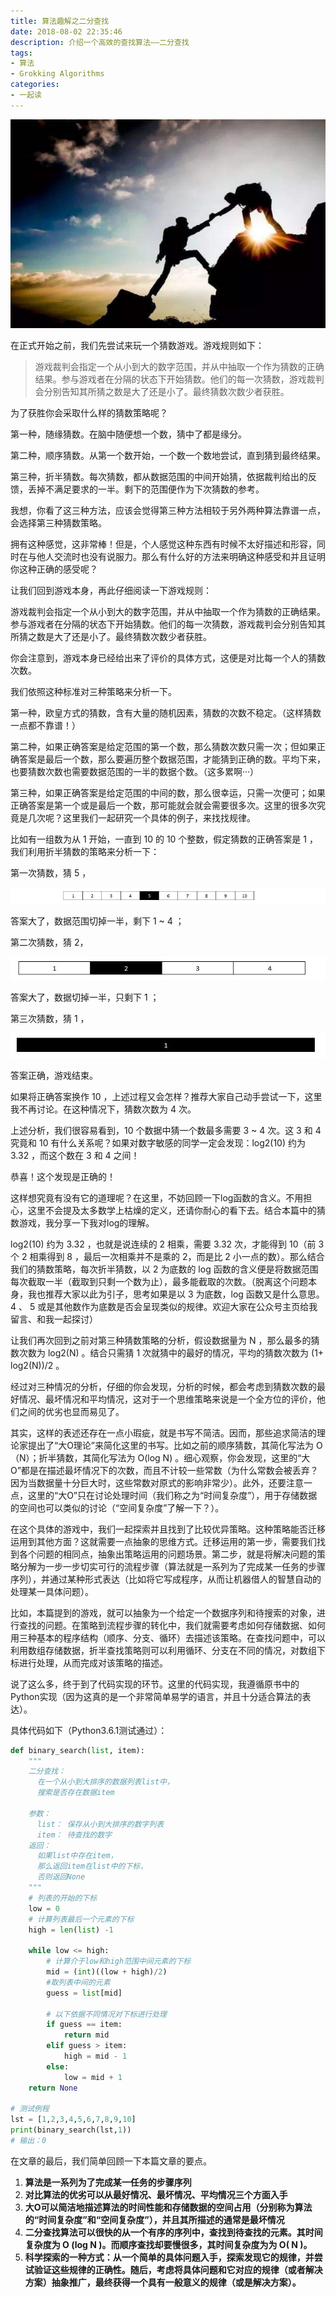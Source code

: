 ```yaml
---
title: 算法趣解之二分查找
date: 2018-08-02 22:35:46
description: 介绍一个高效的查找算法——二分查找
tags: 
- 算法
- Grokking Algorithms
categories: 
- 一起读
---
```


![cover](https://github.com/CosmosNing/CosmosNing.github.io/blob/master/2018/08/02/cover.jpg?raw=true)



在正式开始之前，我们先尝试来玩一个猜数游戏。游戏规则如下：

 

> 游戏裁判会指定一个从小到大的数字范围，并从中抽取一个作为猜数的正确结果。参与游戏者在分隔的状态下开始猜数。他们的每一次猜数，游戏裁判会分别告知其所猜之数是大了还是小了。最终猜数次数少者获胜。

 

为了获胜你会采取什么样的猜数策略呢？

 

第一种，随缘猜数。在脑中随便想一个数，猜中了都是缘分。

 

第二种，顺序猜数。从第一个数开始，一个数一个数地尝试，直到猜到最终结果。

 

第三种，折半猜数。每次猜数，都从数据范围的中间开始猜，依据裁判给出的反馈，丢掉不满足要求的一半。剩下的范围便作为下次猜数的参考。

 

我想，你看了这三种方法，应该会觉得第三种方法相较于另外两种算法靠谱一点，会选择第三种猜数策略。

 

拥有这种感觉，这非常棒！但是，个人感觉这种东西有时候不太好描述和形容，同时在与他人交流时也没有说服力。那么有什么好的方法来明确这种感受和并且证明你这种正确的感受呢？

 

让我们回到游戏本身，再此仔细阅读一下游戏规则：

 

游戏裁判会指定一个从小到大的数字范围，并从中抽取一个作为猜数的正确结果。参与游戏者在分隔的状态下开始猜数。他们的每一次猜数，游戏裁判会分别告知其所猜之数是大了还是小了。最终猜数次数少者获胜。

 

你会注意到，游戏本身已经给出来了评价的具体方式，这便是对比每一个人的猜数次数。

 

我们依照这种标准对三种策略来分析一下。

 

第一种，欧皇方式的猜数，含有大量的随机因素，猜数的次数不稳定。（这样猜数一点都不靠谱！）

 

第二种，如果正确答案是给定范围的第一个数，那么猜数次数只需一次；但如果正确答案是最后一个数，那么要遍历整个数据范围，才能猜到正确的数。平均下来，也要猜数次数也需要数据范围的一半的数据个数。（这多累啊···）

 

第三种，如果正确答案是给定范围的中间的数，那么很幸运，只需一次便可；如果正确答案是第一个或是最后一个数，那可能就会就会需要很多次。这里的很多次究竟是几次呢？这里我们一起研究一个具体的例子，来找找规律。

 

比如有一组数为从 1 开始，一直到 10 的 10 个整数，假定猜数的正确答案是 1 ，我们利用折半猜数的策略来分析一下：

 

第一次猜数，猜 5 ，

![第一次猜数](https://github.com/CosmosNing/CosmosNing.github.io/blob/master/2018/08/02/1.jpg?raw=true)

答案大了，数据范围切掉一半，剩下 1 ~ 4 ；

 

第二次猜数，猜 2，

![第二次猜数](https://github.com/CosmosNing/CosmosNing.github.io/blob/master/2018/08/02/2.jpg?raw=true)

答案大了，数据切掉一半，只剩下 1 ；

 

第三次猜数，猜 1 ，

![第三次猜数](https://github.com/CosmosNing/CosmosNing.github.io/blob/master/2018/08/02/3.jpg?raw=true)

答案正确，游戏结束。

 

如果将正确答案换作 10 ，上述过程又会怎样？推荐大家自己动手尝试一下，这里我不再讨论。在这种情况下，猜数次数为 4 次。

 

上述分析，我们很容易看到，10 个数据中猜一个数最多需要 3 ~ 4 次。这 3 和 4 究竟和 10 有什么关系呢？如果对数字敏感的同学一定会发现：log2(10) 约为 3.32 ，而这个数在 3 和 4 之间！

 

恭喜！这个发现是正确的！

 

这样想究竟有没有它的道理呢？在这里，不妨回顾一下log函数的含义。不用担心，这里不会提及太多数学上枯燥的定义，还请你耐心的看下去。结合本篇中的猜数游戏，我分享一下我对log的理解。

 

log2(10) 约为 3.32 ，也就是说连续的 2 相乘，需要 3.32 次，才能得到 10（前 3 个 2 相乘得到 8 ，最后一次相乘并不是乘的 2，而是比 2 小一点的数）。那么结合我们的猜数策略，每次折半猜数，以 2 为底数的 log 函数的含义便是将数据范围每次截取一半（截取到只剩一个数为止），最多能截取的次数。（脱离这个问题本身，我也推荐大家以此为引子，思考如果是以 3 为底数，log 函数又是什么意思。 4 、 5 或是其他数作为底数是否会呈现类似的规律。欢迎大家在公众号主页给我留言、和我一起探讨）

 

让我们再次回到之前对第三种猜数策略的分析，假设数据量为 N ，那么最多的猜数次数为 log2(N) 。结合只需猜 1 次就猜中的最好的情况，平均的猜数次数为 (1+ log2(N))/2 。

 

经过对三种情况的分析，仔细的你会发现，分析的时候，都会考虑到猜数次数的最好情况、最坏情况和平均情况，这对于一个思维策略来说是一个全方位的评价，他们之间的优劣也显而易见了。

 

其实，这样的表述还存在一点小瑕疵，就是书写不简洁。因而，那些追求简洁的理论家提出了“大O理论”来简化这里的书写。比如之前的顺序猜数，其简化写法为 O（N）；折半猜数，其简化写法为 O(log N) 。细心观察，你会发现，这里的“大O”都是在描述最坏情况下的次数，而且不计较一些常数（为什么常数会被丢弃？因为当数据量十分巨大时，这些常数对原式的影响非常少）。此外，还要注意一点，这里的“大O”只在讨论处理时间（我们称之为“时间复杂度”），用于存储数据的空间也可以类似的讨论（“空间复杂度”了解一下？）。

 

在这个具体的游戏中，我们一起探索并且找到了比较优异策略。这种策略能否迁移运用到其他方面？这就需要一点抽象的思维方式。迁移运用的第一步，需要我们找到各个问题的相同点，抽象出策略运用的问题场景。第二步，就是将解决问题的策略分解为一步一步切实可行的流程步骤（算法就是一系列为了完成某一任务的步骤序列），并通过某种形式表达（比如将它写成程序，从而让机器借人的智慧自动的处理某一具体问题）。

 

比如，本篇提到的游戏，就可以抽象为一个给定一个数据序列和待搜索的对象，进行查找的问题。在策略到流程步骤的转化中，我们就需要考虑如何存储数据、如何用三种基本的程序结构（顺序、分支、循环）去描述该策略。在查找问题中，可以利用数组存储数据，折半查找策略则可以利用循环、分支在不同的情况，对数组下标进行处理，从而完成对该策略的描述。

 

说了这么多，终于到了代码实现的环节。这里的代码实现，我遵循原书中的Python实现（因为这真的是一个非常简单易学的语言，并且十分适合算法的表达）。

 

具体代码如下（Python3.6.1测试通过）：



```python
def binary_search(list, item):
    """
    二分查找：
      在一个从小到大排序的数据列表list中，
      搜索是否存在数据item

    参数：
      list： 保存从小到大排序的数字列表
      item： 待查找的数字
    返回：
      如果list中存在item，
      那么返回item在list中的下标，
      否则返回None
    """
    # 列表的开始的下标
    low = 0
    # 计算列表最后一个元素的下标
    high = len(list) -1
    
    while low <= high:
        # 计算介于low和high范围中间元素的下标
        mid = (int)((low + high)/2)
        #取列表中间的元素
        guess = list[mid]

        # 以下依据不同情况对下标进行处理
        if guess == item:
            return mid
        elif guess > item:
            high = mid - 1
        else:
            low = mid + 1
    return None

# 测试例程
lst = [1,2,3,4,5,6,7,8,9,10]
print(binary_search(lst,1))
# 输出：0
```



在文章的最后，我们简单回顾一下本篇文章的要点。

1. **算法是一系列为了完成某一任务的步骤序列**
2. **对比算法的优劣可以从最好情况、最坏情况、平均情况三个方面入手**
3. **大O可以简洁地描述算法的时间性能和存储数据的空间占用（分别称为算法的“时间复杂度”和“空间复杂度”），并且其所描述的通常是最坏情况**
4. **二分查找算法可以很快的从一个有序的序列中，查找到待查找的元素。其时间复杂度为 O (log N )。而顺序查找却要慢很多，其时间复杂度为为 O( N )。**
5. **科学探索的一种方式：从一个简单的具体问题入手，探索发现它的规律，并尝试验证这些规律的正确性。随后，考虑将具体问题和它对应的规律（或者解决方案）抽象推广，最终获得一个具有一般意义的规律（或是解决方案）。**